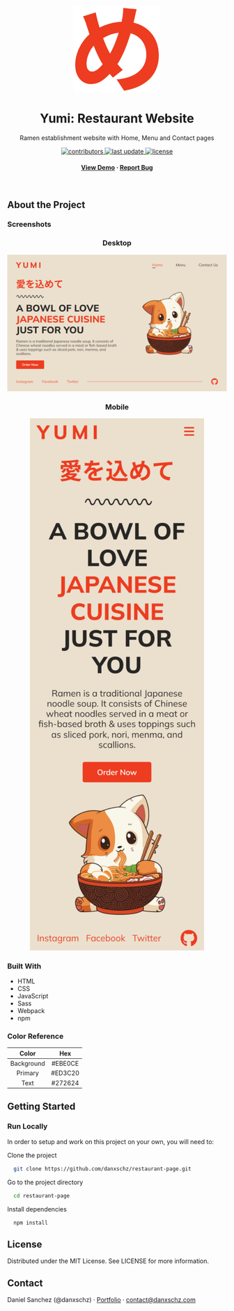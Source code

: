 <div align="center">
  <img src="src/assets/logo.png" alt="logo" width="200" height="auto">
  <h1>Yumi: Restaurant Website</h1>

  <p>
  Ramen establishment website with Home, Menu and Contact pages
  </p>

  <p>
    <a href="https://github.com/danxschz/restaurant-page/graphs/contributors">
      <img src="https://img.shields.io/github/contributors/danxschz/restaurant-page" alt="contributors">
    </a>
    <a href="https://github.com/danxschz/restaurant-page/commits/main">
      <img src="https://img.shields.io/github/last-commit/danxschz/restaurant-page" alt="last update">
    </a>
    <a href="https://github.com/danxschz/restaurant-page/blob/master/LICENSE">
      <img src="https://img.shields.io/github/license/danxschz/restaurant-page.svg" alt="license">
    </a>
  </p>

  <h4>
    <a href="https://yum.danxschz.com">View Demo</a>
    <span> · </span>
    <a href="https://github.com/danxschz/restaurant-page/issues/">Report Bug</a>
  </h4>
</div>

<br>

## About the Project

### Screenshots

<div align="center">
  <h3>Desktop</h3>
  <img src="screenshots/desktop.png" alt="desktop page" width="600" height="auto"/>

  <h3>Mobile</h3>
  <img src="screenshots/mobile.png" alt="mobile page" width="400" height="auto"/>
</div>

### Built With

- HTML
- CSS
- JavaScript
- Sass
- Webpack
- npm

### Color Reference

| Color      | Hex     |
| :--------: | :-----: |
| Background | #EBE0CE |
| Primary    | #ED3C20 |
| Text       | #272624 |

## Getting Started

### Run Locally

In order to setup and work on this project on your own, you will need to:

Clone the project

```bash
  git clone https://github.com/danxschz/restaurant-page.git
```

Go to the project directory

```bash
  cd restaurant-page
```

Install dependencies

```bash
  npm install
```

## License

Distributed under the MIT License. See LICENSE for more information.

## Contact

Daniel Sanchez (@danxschz) · [Portfolio](https://danxschz.com/) · contact@danxschz.com
